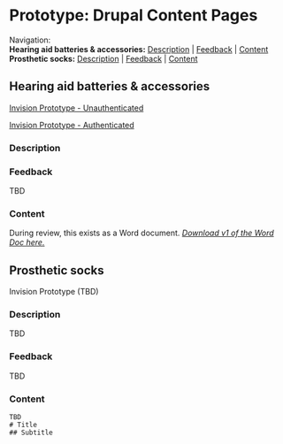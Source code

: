 # Prototype: Drupal Content Pages

Navigation: <br>
**Hearing aid batteries & accessories:** [Description](https://github.com/department-of-veterans-affairs/va.gov-team/blob/master/products/medical-device-tool/design/prototype-drupal-pages.md#description) | [Feedback](https://github.com/department-of-veterans-affairs/va.gov-team/blob/master/products/medical-device-tool/design/prototype-drupal-pages.md#feedback) | [Content](https://github.com/department-of-veterans-affairs/va.gov-team/blob/master/products/medical-device-tool/design/prototype-drupal-pages.md#content)<br>
**Prosthetic socks:** [Description](https://github.com/department-of-veterans-affairs/va.gov-team/blob/master/products/medical-device-tool/design/prototype-drupal-pages.md#description-1) | [Feedback](https://github.com/department-of-veterans-affairs/va.gov-team/blob/master/products/medical-device-tool/design/prototype-drupal-pages.md#feedback-1) | [Content](https://github.com/department-of-veterans-affairs/va.gov-team/blob/master/products/medical-device-tool/design/prototype-drupal-pages.md#content-1)

## Hearing aid batteries & accessories 
[Invision Prototype - Unauthenticated](https://vsateams.invisionapp.com/d/main?origin=v7#/console/19309480/410077289/preview?scrollOffset=3908.800048828125)

[Invision Prototype - Authenticated](https://vsateams.invisionapp.com/d/main?origin=v7#/console/19309480/410077290/preview?scrollOffset=3908.800048828125)

### Description 


### Feedback 
TBD

### Content

During review, this exists as a Word document. [_Download v1 of the Word Doc here._](https://github.com/department-of-veterans-affairs/va.gov-team/blob/master/products/medical-device-tool/design/documents/MDT-Hearing-Aid-Content-v1.docx)


## Prosthetic socks 
Invision Prototype (TBD)

### Description
TBD

### Feedback 
TBD

### Content 
```
TBD
# Title 
## Subtitle
```
